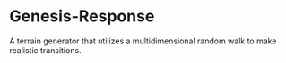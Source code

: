 Genesis-Response
================

A terrain generator that utilizes a multidimensional random walk to make realistic transitions.
